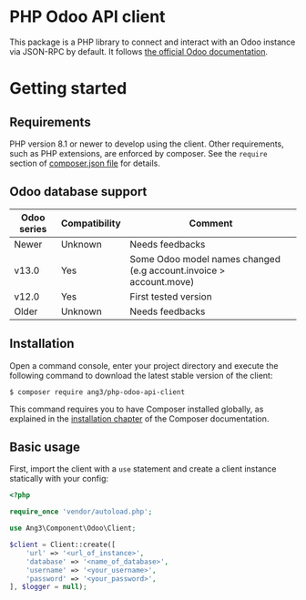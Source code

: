 PHP Odoo API client
===================

This package is a PHP library to connect and interact with an Odoo instance via JSON-RPC by default.
It follows [the official Odoo documentation](https://www.odoo.com/documentation/13.0/developer/misc/api/odoo.html).

Getting started
===============

Requirements
------------

PHP version 8.1 or newer to develop using the client. Other requirements, such as PHP extensions, are enforced by
composer. See the `require` section of [composer.json file](../composer.json)
for details.

Odoo database support
---------------------

| Odoo series | Compatibility | Comment                                                            |
|-------------|---------------|--------------------------------------------------------------------|
| Newer       | Unknown       | Needs feedbacks                                                    |
| v13.0       | Yes           | Some Odoo model names changed (e.g account.invoice > account.move) |
| v12.0       | Yes           | First tested version                                               |
| Older       | Unknown       | Needs feedbacks                                                    |

Installation
------------

Open a command console, enter your project directory and execute the
following command to download the latest stable version of the client:

```console
$ composer require ang3/php-odoo-api-client
```

This command requires you to have Composer installed globally, as explained
in the [installation chapter](https://getcomposer.org/doc/00-intro.md)
of the Composer documentation.

Basic usage
-----------

First, import the client with a `use` statement and create a client instance statically 
with your config:

```php
<?php

require_once 'vendor/autoload.php';

use Ang3\Component\Odoo\Client;

$client = Client::create([
    'url' => '<url_of_instance>',
    'database' => '<name_of_database>',
    'username' => '<your_username>',
    'password' => '<your_password>',
], $logger = null);
```
